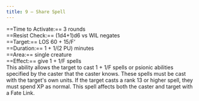 ```yaml
---
title: 9 – Share Spell
---
```

==Time to Activate:== 3 rounds  
==Resist Check:== (1d4+1)d6 vs WIL negates  
==Target:== LOS 60 + 15/F’  
==Duration:== 1 + 1/(2 PU) minutes  
==Area:== single creature  
==Effect:== give 1 + 1/F spells  
This ability allows the target to cast 1 + 1/F spells or psionic abilities specified by the caster that the caster knows. These spells must be cast with the target's own units. If the target casts a rank 13 or higher spell, they must spend XP as normal. This spell affects both the caster and target with a Fate Link.  
